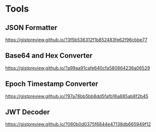 # Tools

## JSON Formatter
https://gistpreview.github.io/?3f5b536312f1b852483fe62f96cbbe77

## Base64 and Hex Converter
https://gistpreview.github.io/?a99aa91cafe640cfa580864236a06529

## Epoch Timestamp Converter
https://gistpreview.github.io/?97a78bb5bb8dd5fafb16a885ab8f2b45

## JWT Decoder
https://gistpreview.github.io/?060b0d0375f6844e47138db665949f12

